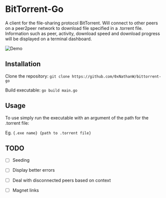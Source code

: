 # **BitTorrent-Go** #
A client for the file-sharing protocol BitTorrent.  Will connect to other peers on a peer2peer network to download file specified in a .torrent file.  Information such as peer, activity, download speed and download progress will be displayed on a terminal dashboard.

![Demo](assets/)

## Installation ##

Clone the repository:
`git clone https://github.com/0xNathanW/bittorrent-go`

Build executable:
`go build main.go`

## Usage ##

To use simply run the executable with an argument of the path for the .torrent file:

Eg. `{.exe name} {path to .torrent file}`


## TODO ##

- [ ] Seeding
- [ ] Display better errors
- [ ] Deal with disconnected peers based on context
- [ ] Magnet links
 
